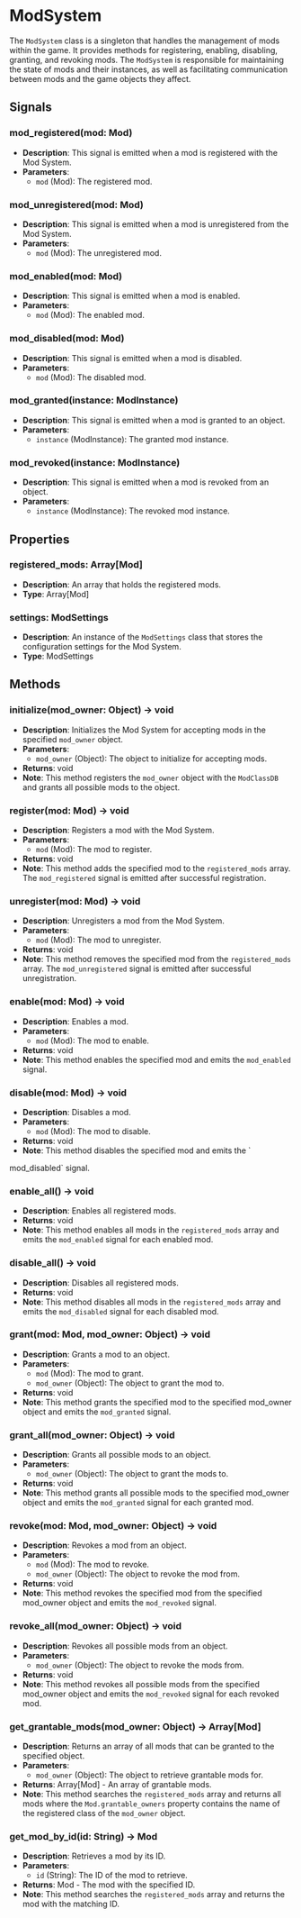 # ModSystem

The `ModSystem` class is a singleton that handles the management of mods within the game. It provides methods for registering, enabling, disabling, granting, and revoking mods. The `ModSystem` is responsible for maintaining the state of mods and their instances, as well as facilitating communication between mods and the game objects they affect.

## Signals

### mod_registered(mod: Mod)

- **Description**: This signal is emitted when a mod is registered with the Mod System.
- **Parameters**:
  - `mod` (Mod): The registered mod.

### mod_unregistered(mod: Mod)

- **Description**: This signal is emitted when a mod is unregistered from the Mod System.
- **Parameters**:
  - `mod` (Mod): The unregistered mod.

### mod_enabled(mod: Mod)

- **Description**: This signal is emitted when a mod is enabled.
- **Parameters**:
  - `mod` (Mod): The enabled mod.

### mod_disabled(mod: Mod)

- **Description**: This signal is emitted when a mod is disabled.
- **Parameters**:
  - `mod` (Mod): The disabled mod.

### mod_granted(instance: ModInstance)

- **Description**: This signal is emitted when a mod is granted to an object.
- **Parameters**:
  - `instance` (ModInstance): The granted mod instance.

### mod_revoked(instance: ModInstance)

- **Description**: This signal is emitted when a mod is revoked from an object.
- **Parameters**:
  - `instance` (ModInstance): The revoked mod instance.

## Properties

### registered_mods: Array[Mod]

- **Description**: An array that holds the registered mods.
- **Type**: Array[Mod]

### settings: ModSettings

- **Description**: An instance of the `ModSettings` class that stores the configuration settings for the Mod System.
- **Type**: ModSettings

## Methods

### initialize(mod_owner: Object) -> void

- **Description**: Initializes the Mod System for accepting mods in the specified `mod_owner` object.
- **Parameters**:
  - `mod_owner` (Object): The object to initialize for accepting mods.
- **Returns**: void
- **Note**: This method registers the `mod_owner` object with the `ModClassDB` and grants all possible mods to the object.

### register(mod: Mod) -> void

- **Description**: Registers a mod with the Mod System.
- **Parameters**:
  - `mod` (Mod): The mod to register.
- **Returns**: void
- **Note**: This method adds the specified mod to the `registered_mods` array. The `mod_registered` signal is emitted after successful registration.

### unregister(mod: Mod) -> void

- **Description**: Unregisters a mod from the Mod System.
- **Parameters**:
  - `mod` (Mod): The mod to unregister.
- **Returns**: void
- **Note**: This method removes the specified mod from the `registered_mods` array. The `mod_unregistered` signal is emitted after successful unregistration.

### enable(mod: Mod) -> void

- **Description**: Enables a mod.
- **Parameters**:
  - `mod` (Mod): The mod to enable.
- **Returns**: void
- **Note**: This method enables the specified mod and emits the `mod_enabled` signal.

### disable(mod: Mod) -> void

- **Description**: Disables a mod.
- **Parameters**:
  - `mod` (Mod): The mod to disable.
- **Returns**: void
- **Note**: This method disables the specified mod and emits the `

mod_disabled` signal.

### enable_all() -> void

- **Description**: Enables all registered mods.
- **Returns**: void
- **Note**: This method enables all mods in the `registered_mods` array and emits the `mod_enabled` signal for each enabled mod.

### disable_all() -> void

- **Description**: Disables all registered mods.
- **Returns**: void
- **Note**: This method disables all mods in the `registered_mods` array and emits the `mod_disabled` signal for each disabled mod.

### grant(mod: Mod, mod_owner: Object) -> void

- **Description**: Grants a mod to an object.
- **Parameters**:
  - `mod` (Mod): The mod to grant.
  - `mod_owner` (Object): The object to grant the mod to.
- **Returns**: void
- **Note**: This method grants the specified mod to the specified mod_owner object and emits the `mod_granted` signal.

### grant_all(mod_owner: Object) -> void

- **Description**: Grants all possible mods to an object.
- **Parameters**:
  - `mod_owner` (Object): The object to grant the mods to.
- **Returns**: void
- **Note**: This method grants all possible mods to the specified mod_owner object and emits the `mod_granted` signal for each granted mod.

### revoke(mod: Mod, mod_owner: Object) -> void

- **Description**: Revokes a mod from an object.
- **Parameters**:
  - `mod` (Mod): The mod to revoke.
  - `mod_owner` (Object): The object to revoke the mod from.
- **Returns**: void
- **Note**: This method revokes the specified mod from the specified mod_owner object and emits the `mod_revoked` signal.

### revoke_all(mod_owner: Object) -> void

- **Description**: Revokes all possible mods from an object.
- **Parameters**:
  - `mod_owner` (Object): The object to revoke the mods from.
- **Returns**: void
- **Note**: This method revokes all possible mods from the specified mod_owner object and emits the `mod_revoked` signal for each revoked mod.

### get_grantable_mods(mod_owner: Object) -> Array[Mod]

- **Description**: Returns an array of all mods that can be granted to the specified object.
- **Parameters**:
  - `mod_owner` (Object): The object to retrieve grantable mods for.
- **Returns**: Array[Mod] - An array of grantable mods.
- **Note**: This method searches the `registered_mods` array and returns all mods where the `Mod.grantable_owners` property contains the name of the registered class of the `mod_owner` object.

### get_mod_by_id(id: String) -> Mod

- **Description**: Retrieves a mod by its ID.
- **Parameters**:
  - `id` (String): The ID of the mod to retrieve.
- **Returns**: Mod - The mod with the specified ID.
- **Note**: This method searches the `registered_mods` array and returns the mod with the matching ID.
